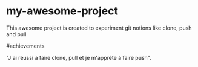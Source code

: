# my-awesome-project

This awesome project is created to experiment git notions like clone, push and pull

#achievements

"J'ai réussi à faire clone, pull et je m'apprête à faire push".
